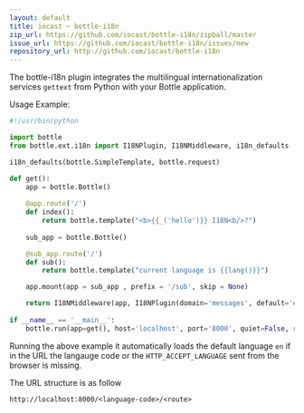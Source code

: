 ```yaml
---
layout: default
title: iocast ~ bottle-i18n
zip_url: https://github.com/iocast/bottle-i18n/zipball/master
issue_url: https://github.com/iocast/bottle-i18n/issues/new
repository_url: http://github.com/iocast/bottle-i18n
---
```


The bottle-i18n plugin integrates the multilingual internationalization services ```gettext``` from Python with your Bottle application.

Usage Example:

``` python
#!/usr/bin/python

import bottle
from bottle.ext.i18n import I18NPlugin, I18NMiddleware, i18n_defaults

i18n_defaults(bottle.SimpleTemplate, bottle.request)

def get():
	app = bottle.Bottle()
	
	@app.route('/')
	def index():
		return bottle.template("<b>{{_('hello')}} I18N<b/>?")
	
	sub_app = bottle.Bottle()

	@sub_app.route('/')
	def sub():
		return bottle.template("current language is {{lang()}}")

	app.mount(app = sub_app , prefix = '/sub', skip = None)

	return I18NMiddleware(app, I18NPlugin(domain='messages', default='en', locale_dir='./locale'))
	
if __name__ == '__main__':
	bottle.run(app=get(), host='localhost', port='8000', quiet=False, reloader=True)
```

Running the above example it automatically loads the default language ```en``` if in the URL the langauge code or the ```HTTP_ACCEPT_LANGUAGE``` sent from the browser is missing.

The URL structure is as follow
```
http://localhost:8000/<language-code>/<route>
```

